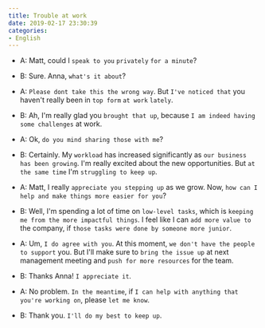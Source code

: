```yaml
---
title: Trouble at work
date: 2019-02-17 23:30:39
categories:
- English
---
```


- A: Matt, could I `speak to you` `privately` `for a minute`?

- B: Sure. Anna, `what's it about`?
  
- A: `Please dont take this the wrong way`. But `I've noticed that` you haven't really been in `top form` `at work` `lately`.

- B: Ah, I'm really glad you `brought that up`, because `I am indeed having some challenges` at work.

- A: Ok, `do you mind sharing those with me`?

- B: Certainly. My `workload` has increased significantly as `our business has been growing`. I'm really excited about the new opportunities. But `at the same time` I'm `struggling to keep up`.

- A: Matt, I really `appreciate you stepping up` as we grow. Now, `how can I help and make things more easier for you`?

- B: Well, I'm spending a lot of time on `low-level tasks`, which is `keeping me from the more impactful things`. I feel like I can `add more value to` the company, if `those tasks were done by someone more junior`.

- A: Um, `I do agree with you`. At this moment, `we don't have the people to support` you. But I'll make sure to `bring the issue up` at next management meeting and `push for more resources` for the team.

- B: Thanks Anna! `I appreciate it`.

- A: No problem. `In the meantime`, if `I can help with anything that you're working on`, please `let me know`.

- B: Thank you. `I'll do my best to keep up`.